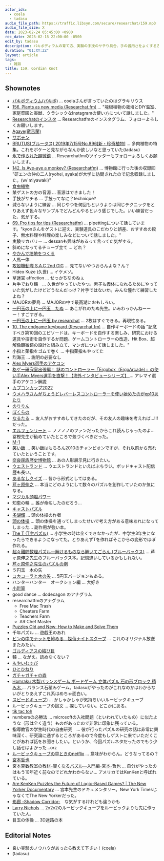 ```yaml
---
actor_ids:
  - coela
  - tadasu
audio_file_path: https://traffic.libsyn.com/secure/researchat/159.mp3 
audio_file_size: X
date: 2023-02-24 05:45:00 +0900
rec_date: 2023-02-18 22:00:00 -0500
edit_by: tadasu
description: パキポディウムの育て方、実験の手技のサチり具合、手の器用さをよくする方法、T字パズルとあるなしクイズ、アナグラムの作り方、知恵の輪、ゲームの必勝法について話しました。
duration: "01:XY:ZZ"
layout: article
tags:
  - 雑談
title: 159. Gordian Knot
---
```


## Shownotes
- [パキポディウム(パキポ)](https://www.shuminoengei.jp/m-pc/a-page_p_detail/target_plant_code-1041) ... coelaさんが言っていたのはグラキリウス
- [156. Plants as new media (Researchat.fm)](https://researchat.fm/episode/156) ... "塊根植物の栽培とDIY温室、家庭菜園と害獣、クラシックなInstagramの使い方について話しました。"
- [Researchatのインスタ](https://www.instagram.com/researchat.fm/) ... Researchatfmのインスタグラム、フォローよろしくお願いします。
- [Agave(竜舌蘭)](https://en.wikipedia.org/wiki/Agave)
- [サボテン](https://ja.wikipedia.org/wiki/%E3%82%B5%E3%83%9C%E3%83%86%E3%83%B3)
- [BRUTUS(ブルータス) 2019年7/15号No.896[新・珍奇植物]](https://www.amazon.co.jp/dp/B07T6S1CDH) ... 多肉植物の特集。これをボケーと見ながらなんか欲しいなと思っていた(tadasu)
- [氷で作られた顕微鏡](https://twitter.com/researchat_fm/status/1624519365445173251) ... Researchatfmのツイッターもフォローよろしくお願いします。
- [142. Is Aye-aye a monkey? (Researchatfm)](https://researchat.fm/episode/142) ... 博物館に行った後の収録回 "研エンの仲の二人(ryohei, ayaka)が大学に訪問されたので記念収録しました。(w/ miyawaki)"
- [食虫植物](https://en.wikipedia.org/wiki/Carnivorous_plant)
- 某ゲストの方の音源 … 音源はできました！
- 手技がサチる ... 手技ってなに？technique?
- 減らないように練習 … 同じやつを何回もというよりは同じテクニックをとりあえず色々なサンプルでどんどんやるという感じでした。いい練習だった、気がする。
- [69. Pro tips for tips (Researchatfm)](https://researchat.fm/episode/69) ... pipettingについて話しています。"kyonさんをゲストに迎え、実験道具のこだわりと誤差、おすすめの餃子、無水料理や料理の楽しみなどについて話しました。"
- 実験リカバリー … dessanも興味があるって言ってた気がする。
- 斜めになってるチューブ立て ... どれ？
- [やかんで培地をつくる](https://twitter.com/researchat_fm/status/1416150009163169795)
- 人馬一体　
- [攻殻機動隊 S.A.C 2nd GIG](https://www.amazon.co.jp/dp/B01JMDCIE6) ... 見てないやつおらんよな？ん？
- Hideo Kuze (久世) ... イケメソ。
- 草迷宮 affection ... せっかちなのねぇ
- 片手でおり鶴　... 久世がやっていたやつ。素子も義体になれるためにやっていた気がしたけどどうなんだっけ？片手ではないか。みんな憧れて練習したよね？
- MAJORの夢島 ... MAJORの中で最高潮におもしろい。
- [一円玉の上に一円玉　たぬ](https://www.buzzfeed.com/jp/eimiyamamitsu/tower-of-coins) ... あこがれのたぬ先生。いみわっかんねーーー！すごすぎる。
- [一円玉の上に一円玉 by researchat](https://twitter.com/researchat_fm/status/1624545027610509312) ... 2枚はすぐできる。再現性ある。
- [10. The endgame keyboard (Researchat.fm)](https://researchat.fm/episode/10) ... 自作キーボードの話 "記念すべき第10回のエピソードは、キーボードを自作する楽しみ、研究における道具や技術を自作するか問題、ゲームコントローラーの改造、Hit Box、超解像顕微鏡の設計と組み立て、マンガについて話しました。"
- 小指と薬指をゴムで巻く … 中指薬指もやってた
- 烈海王 ... 説明の必要なし
- [Alex Myers選手のアケコン](https://twitter.com/AlexMyersFGC/status/1625010200402079744)
- [格ゲー研究室出張編！ 謎のコントローラー「Ergobox（ErgoArcade）」の使い手Alex Myers選手を直撃！【海外インタビューシリーズ】
](https://www.youtube.com/watch?v=jkoch8XIFQI&ab_channel=%E3%81%A8%E3%81%8D%E3%81%A9%E3%83%81%E3%83%A3%E3%83%B3%E3%83%8D%E3%83%AB%2FTokido) ... アレマイ選手のアケコン解説
- [カプコンカップ2022](https://sf.esports.capcom.com/sp/cpt/ccix/)
- [ウメハラさんがちょうどレバーレスコントローラーを使い始めたのがep10あたり](https://automaton-media.com/articles/newsjp/20190528-93027/)
- [のりりん](https://www.amazon.co.jp/dp/B00A2MD0SA/)
- [ぼくらの](https://www.amazon.co.jp/dp/B009JZH94C/)
- [なるたる](https://www.amazon.co.jp/dp/4063141861) ... 友人がおすすめしてきたのだが、その友人の趣味を考えれば...!!!だった。
- [エルフェンリート](https://www.amazon.co.jp/dp/B00ECT85R0/) ... ノノノノのファンだったからこれ読んじゃったのよ... 冨樫先生が勧めていたところで気づくべきだった。
- [M-1](https://www.m-1gp.com/)
- [笑い飯](https://ja.wikipedia.org/wiki/%E7%AC%91%E3%81%84%E9%A3%AF) ... 笑い飯はもちろん2010のチャンピオンですが、それ以前から売れていたということです。
- [奈良民族歴史博物館](https://www.pref.nara.jp/1508.htm) ... あの人形展示見に行きたい。
- [ウエストランド](https://ja.wikipedia.org/wiki/%E3%82%A6%E3%82%A8%E3%82%B9%E3%83%88%E3%83%A9%E3%83%B3%E3%83%89) ... ウエストランドといえばぶちラジ。ポッドキャスト配信歴も長い。
- [あるなしクイズ](https://ja.wikipedia.org/wiki/%E3%81%82%E3%82%8B%E3%81%AA%E3%81%97%E3%82%AF%E3%82%A4%E3%82%BA) ... 昔から形式としてはある。
- [芦ヶ原伸之](https://ja.wikipedia.org/wiki/%E8%8A%A6%E3%83%B6%E5%8E%9F%E4%BC%B8%E4%B9%8B) ... 本当にどのようにして数々のパズルを創作していたのか気になる。
- [マジカル頭脳パワー](https://ja.wikipedia.org/wiki/%E3%83%9E%E3%82%B8%E3%82%AB%E3%83%AB%E9%A0%AD%E8%84%B3%E3%83%91%E3%83%AF%E3%83%BC!!)
- 知恵の輪 ... 誰が命名したのだろう...
- [キャストパズル](https://www.amazon.co.jp/%E3%82%AD%E3%83%A3%E3%82%B9%E3%83%88%E3%83%91%E3%82%BA%E3%83%AB/s?k=%E3%82%AD%E3%83%A3%E3%82%B9%E3%83%88%E3%83%91%E3%82%BA%E3%83%AB)
- [多湖輝](https://ja.wikipedia.org/wiki/%E5%A4%9A%E6%B9%96%E8%BC%9D) ... 頭の体操の作者
- [頭の体操](https://www.amazon.co.jp/dp/B00H3FG5HW/) ... 頭の体操を通ってしまったせいで考え方がある意味あれになってしまった... 副作用が強い本。
- [The T (T字パズル)](https://www.amazon.co.jp/dp/B00B0QPSP0) … 小学生の時は全くできなかったが、中学生3年生になったらできるようになってた。とりあえずTを作ればそこからの変形でほぼ作れる。
- [超々難問数理パズル―解けるものなら解いてごらん (ブルーバックス)](https://www.amazon.co.jp/dp/4062573776/) … 芦ヶ原伸之先生のブルーバックス本。記憶違いしているかもしれない。
- [芦ヶ原伸之先生のパズルの例](http://www.edu.city.fukuyama.hiroshima.jp/chu-hitotsu/oshirase/ichimon/0520_question.pdf)
- ５円玉　木の矢
- [コカコーラと木の矢](http://koffbeat.cocolog-nifty.com/blog/2013/03/post-fa07.html) ... 5円玉バージョンもある。
- ハンターハンター　オークション編 ... 大好き
- [小町算](https://ja.wikipedia.org/wiki/%E5%B0%8F%E7%94%BA%E7%AE%97)
- good dance ... dodecagon のアナグラム
- researchatfmのアナグラム
  - Free Mac Trash
  - Cheaters Farm
  - Teachers Farm
  - AR Chef Master
- [Puzzles Old and New: How to Make and Solve Them](https://www.amazon.com/Puzzles-Old-New-Make-Solve/dp/0295965797)
- 千年パズル ... 遊戯王のあれ
- [ビンの中でナットを締める　探偵ナイトスクープ](https://www.nanigoto.net/entry/2018/01/20/082036) ... これのオリジナル放送またみたい。
- [ゴルディアスの結び目](https://ja.wikipedia.org/wiki/%E3%82%B4%E3%83%AB%E3%83%87%E3%82%A3%E3%82%A2%E3%82%B9%E3%81%AE%E7%B5%90%E3%81%B3%E7%9B%AE)
- 轅 ... ながえ。読めなくない？
- [もやいむすび](https://camphack.nap-camp.com/4301)
- [ひとひねり](https://idokichi.exblog.jp/13964302/)
- [ガチャガチャの森](https://www.gachagachanomori.com/)
- [Homraku 木製バランスゲーム ボードゲーム 立体パズル 石の形ブロック 積み木 ](https://www.amazon.co.jp/dp/B0B3WVH2H6) ... バランス石積みゲーム。tadasuがやったのがこれなのかはわからないがとりあえずこれ系はめちゃ面白い。
- [スピードキューブ](https://www.amazon.co.jp/dp/B09J4ZPJ5K/)) ... かしゃかしゃが気持ちいいルービックキューブ
- ルービックキューブの論文 ... 探していない。どこかにある。
- [tik tac toh](https://www.google.com/search?sxsrf=AJOqlzX-9M2W2Cmfp4fTQDnxtM38_-U1sQ:1677184775255&q=tic+tac+toe&spell=1&sa=X&ved=2ahUKEwiJjIGWwKz9AhWUFVkFHUr2C14QBSgAegQICBAB&biw=1440&bih=764&dpr=2)
- numbersの必勝法 … microsoftの入社問題（といわれていたもの）に似たような（形は全く違う）ものがあったので非常に印象に残っている。
- 指導教官の学生時代の自由研究　… 彼が行ったパズルの研究の話は非常に興味深く、研究論に通ずるところがあるので今度もしゲストに来ていただくことがあれば話をお聞きしたい。というか、今回パズルネタだったのでもう少し話せばよかった…orz
- [ルービックキューブの早ときのnetflix](https://www.netflix.com/title/81092143) ... 意味がわからん。どうなってるの？
- [宮本哲也](https://en.wikipedia.org/wiki/Tetsuya_Miyamoto)
- [宮本算数教室の教材-賢くなるパズル―入門編-宮本-哲也](https://www.amazon.co.jp/dp/4053023904) ... 自分がやったのはもう10年近く前なのでどれかわからない... アメリカではKenKenと呼ばれている。
- [Are KenKen Puzzles the Future of Logic-Based Games? | The New Yorker Documentary](https://www.youtube.com/watch?v=PKWcc5uHkls) ... 宮本先生のドキュメンタリー。New York TimesじゃなくてThe New Yorkerだった。
- [影廊 -Shadow Corridor-](https://store.steampowered.com/app/1025250/Shadow_Corridor/?l=schinese)　な気がするけれども違うかも
- [Larry Nichols](https://en.wikipedia.org/wiki/Larry_D._Nichols) ... 2x2x2のルービックキューブをルービックよりも先に作っていた人。
- 目玉の体操 ... 3D迷路の本

## Editorial Notes
- 良い実験のノウハウがあったら教えて下さい！(coela)
- (tadasu)
